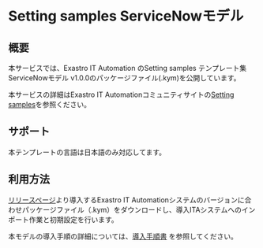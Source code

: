 # Setting samples ServiceNowモデル

## 概要

本サービスでは、Exastro IT Automation のSetting samples テンプレート集 ServiceNowモデル v1.0.0のパッケージファイル(.kym)を公開しています。

本サービスの詳細はExastro IT Automationコミュニティサイトの[Setting samples](https://exastro-suite.github.io/it-automation-docs/setting-samples_ja.html)を参照ください。

## サポート
本テンプレートの言語は日本語のみ対応してます。

## 利用方法

[リリースページ](https://github.com/exastro-suite/SettingSamples-ServiceNow/releases/tag/v1.1.0)より導入するExastro IT Automationシステムのバージョンに合わせパッケージファイル（.kym）をダウンロードし、導入ITAシステムへのインポート作業と初期設定を行います。

本モデルの導入手順の詳細については、[導入手順書](https://github.com/exastro-suite/SettingSamples-ServiceNow/blob/v1.1.0/docs/setting-samples-servicenow-install_ja.pdf) を参照してください。
